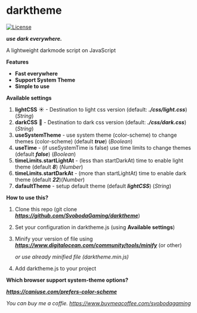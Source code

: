 # darktheme
[![License](https://img.shields.io/badge/License-Apache_2.0-blue.svg)](https://opensource.org/licenses/Apache-2.0)

***use dark everywhere.***

A lightweight darkmode script on JavaScript

**Features**

 - **Fast everywhere**
 - **Support System Theme**
 - **Simple to use**

**Available settings**

1. **lightCSS** ☀ - Destination to light css version (default: ***./css/light.css***) (*String*)
2. **darkCSS** 🌚 - Destination to dark css version (default: ***./css/dark.css***)(*String*)
3. **useSystemTheme** - use system theme (color-scheme) to change themes (color-scheme) (default ***true***) (*Boolean*) 
4. **useTime** - (if useSystemTime is false) use time limits to change themes (default ***false***) (*Boolean*)
5. **timeLimits.startLightAt** - (less than startDarkAt) time to enable light theme (default ***8***) (*Number*)
6. **timeLimits.startDarkAt** - (more than startLightAt) time to enable dark theme (default ***22***)(*Number*)
7. **dafaultTheme** - setup default theme (default ***lightCSS***) (*String*)

**How to use this?**

1. Clone this repo (git clone ***https://github.com/SvobodaGaming/darktheme***)
2. Set your configuration in darktheme.js (using **Available settings**)
3. Minify your version of file using ***https://www.digitalocean.com/community/tools/minify*** (or other) 
    
   *or use already minified file (darktheme.min.js)*
   
5. Add darktheme.js to your project


**Which browser support system-theme options?**

***https://caniuse.com/prefers-color-scheme***

*You can buy me a coffie. https://www.buymeacoffee.com/svobodagaming*
